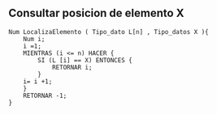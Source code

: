 ## Consultar posicion de elemento X

~~~
Num LocalizaElemento ( Tipo_dato L[n] , Tipo_datos X ){
	Num i;
	i =1;
	MIENTRAS (i <= n) HACER {
		SI (L [i] == X) ENTONCES {
			RETORNAR i;
		}
	i= i +1;
	}
	RETORNAR -1;
}
~~~
